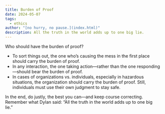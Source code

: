```yaml
---
title: Burden of Proof
date: 2024-05-07
tags:
  - ethics
author: "[no hurry, no pause.](index.html)"
description: All the truth in the world adds up to one big lie.
---
```


Who should have the burden of proof?

- To sort things out, the one who’s causing the mess in the first place should carry the burden of proof.  
- In any interaction, the one taking action—rather than the one responding—should bear the burden of proof.  
- In cases of organizations vs. individuals, especially in hazardous situations, the organization should carry the burden of proof. Still, individuals must use their own judgment to stay safe.

In the end, do justly, the best you can—and keep course correcting. Remember what Dylan said: “All the truth in the world adds up to one big lie.”
